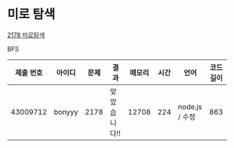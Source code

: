 # 미로 탐색

[2178 미로탐색](https://www.acmicpc.net/problem/2178)

BFS

| 제출 번호 | 아이디 | 문제 | 결과         | 메모리 | 시간 | 언어           | 코드 길이 |
| --------- | ------ | ---- | ------------ | ------ | ---- | -------------- | --------- |
| 43009712  | bonyyy | 2178 | 맞았습니다!! | 12708  | 224  | node.js / 수정 | 863       |
